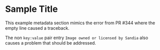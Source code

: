 # Sample Title

This example metadata section mimics the error from PR #344 where the empty line caused
a traceback.

The non `key:value` pair entry `Image owned or licensed by Sandia` also causes a problem that
should be addressed.


<!---
BSSw Metadata:
Publish: preview
Categories: reliability, development
Topics: testing, continuous integration testing, documentation
Tags: bssw-blog-article
Level: 2
Prerequisites: default
Aggregate: none

SAND #: SAND2019-4553 S
Image owned or licensed by Sandia
--->
